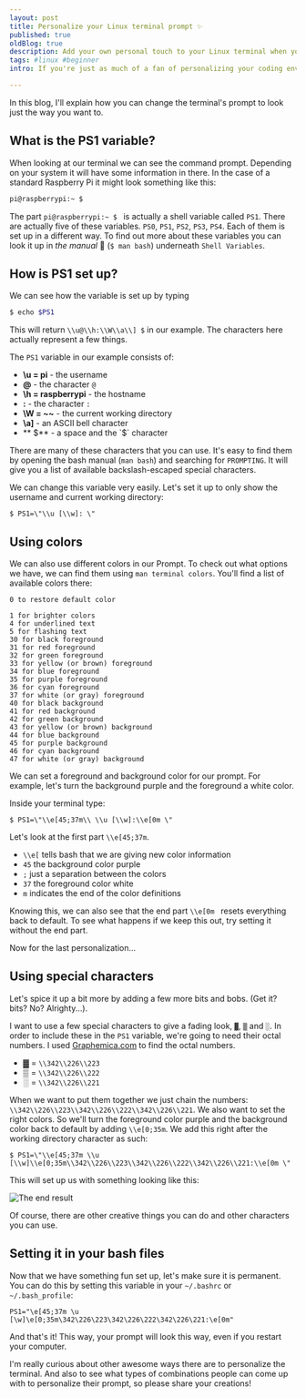```yaml
---
layout: post
title: Personalize your Linux terminal prompt ✨
published: true
oldBlog: true
description: Add your own personal touch to your Linux terminal when you're not using a GUI.
tags: #linux #beginner
intro: If you're just as much of a fan of personalizing your coding environment as I am, you must have been just as bummed out when you ran your Linux environment without a GUI and found out there was no real 'theming' going on in your terminal. No worries, there is hope!

---
```


In this blog, I'll explain how you can change the terminal's prompt to look just the way you want to.

## What is the PS1 variable?

When looking at our terminal we can see the command prompt. Depending on your system it will have some information in there. In the case of a standard Raspberry Pi it might look something like this:

```bash
pi@raspberrypi:~ $
```

The part `pi@raspberrypi:~ $ ` is actually a shell variable called `PS1`. There are actually five of these variables. `PS0`, `PS1`, `PS2`, `PS3`, `PS4`. Each of them is set up in a different way. To find out more about these variables you can look it up in _the manual_ 📖 (`$ man bash`) underneath `Shell Variables`.

## How is PS1 set up?

We can see how the variable is set up by typing

```bash
$ echo $PS1
```
This will return `\\u@\\h:\\W\\a\\] $` in our example. The characters here actually represent a few things.

The `PS1` variable in our example consists of:

* **\\u = pi** - the username
* **@** - the character `@`
* **\\h = raspberrypi** - the hostname
* **:** - the character `:`
* **\\W = ~~** - the current working directory
* **\\a]** - an ASCII bell character
* ** $** - a space and the `$` character

There are many of these characters that you can use. It's easy to find them by opening the bash manual (`man bash`) and searching for `PROMPTING`. It will give you a list of available backslash-escaped special characters.

We can change this variable very easily. Let's set it up to only show the username and current working directory:

```
$ PS1=\"\\u [\\w]: \"
```

## Using colors

We can also use different colors in our Prompt. To check out what options we have, we can find them using `man terminal colors`. You'll find a list of available colors there:

```
0 to restore default color

1 for brighter colors
4 for underlined text
5 for flashing text
30 for black foreground
31 for red foreground
32 for green foreground
33 for yellow (or brown) foreground
34 for blue foreground
35 for purple foreground
36 for cyan foreground
37 for white (or gray) foreground
40 for black background
41 for red background
42 for green background
43 for yellow (or brown) background
44 for blue background
45 for purple background
46 for cyan background
47 for white (or gray) background
```

We can set a foreground and background color for our prompt. For example, let's turn the background purple and the foreground a white color.

Inside your terminal type:

```
$ PS1=\"\\e[45;37m\\ \\u [\\w]:\\e[0m \"
```

Let's look at the first part `\\e[45;37m`.
* `\\e[` tells bash that we are giving new color information
* `45` the background color purple
* `;` just a separation between the colors
* `37` the foreground color white
* `m` indicates the end of the color definitions

Knowing this, we can also see that the end part `\\e[0m ` resets everything back to default. To see what happens if we keep this out, try setting it without the end part.

Now for the last personalization...

## Using special characters

Let's spice it up a bit more by adding a few more bits and bobs. (Get it? bits? No? Alrighty...).

I want to use a few special characters to give a fading look, `▓`, `▒` and `░`. In order to include these in the `PS1` variable, we're going to need their octal numbers. I used [Graphemica.com](http://graphemica.com/unicode/characters) to find the octal numbers.

* ▓ = `\\342\\226\\223`
* ▒ = `\\342\\226\\222`
* ░ = `\\342\\226\\221`

When we want to put them together we just chain the numbers: `\\342\\226\\223\\342\\226\\222\\342\\226\\221`. We also want to set the right colors. So we'll turn the foreground color purple and the background color back to default by adding `\\e[0;35m`. We add this right after the working directory character as such:

```
$ PS1=\"\\e[45;37m \\u [\\w]\\e[0;35m\\342\\226\\223\\342\\226\\222\\342\\226\\221:\\e[0m \"
```
This will set up us with something looking like this:

![The end result](https://dev-to-uploads.s3.amazonaws.com/i/1ihzx5aquvinnreuo2xa.png)

Of course, there are other creative things you can do and other characters you can use.

## Setting it in your bash files

Now that we have something fun set up, let's make sure it is permanent. You can do this by setting this variable in your `~/.bashrc` or `~/.bash_profile`:

```
PS1="\e[45;37m \u [\w]\e[0;35m\342\226\223\342\226\222\342\226\221:\e[0m"
```

And that's it! This way, your prompt will look this way, even if you restart your computer.

I'm really curious about other awesome ways there are to personalize the terminal. And also to see what types of combinations people can come up with to personalize their prompt, so please share your creations!
